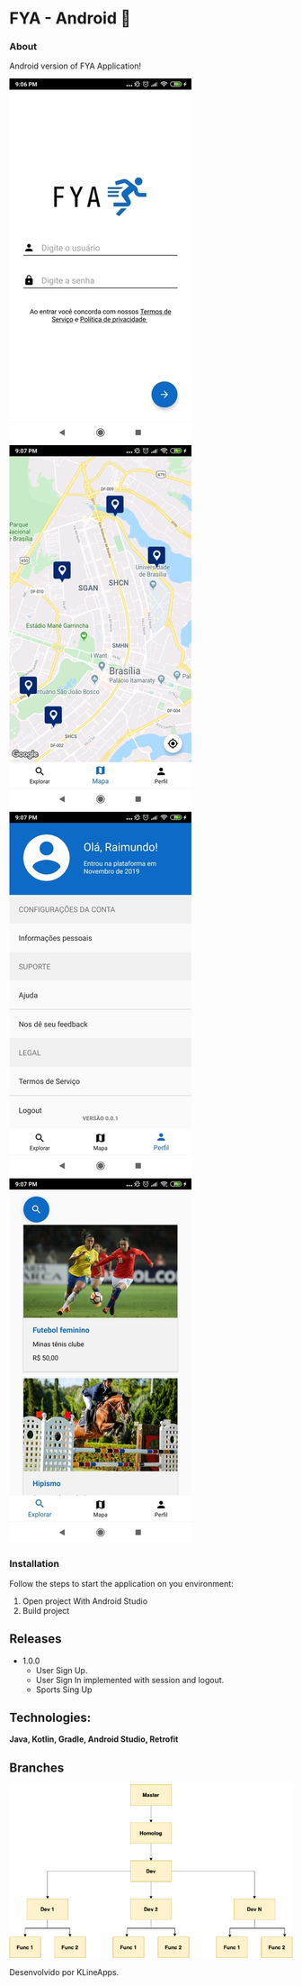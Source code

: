 
# FYA - Android :rocket:

### About
Android version of FYA Application!

![login](/images/img1.jpg)
![explore](/images/img2.jpg)
![map](/images/img3.jpg)
![profile](/images/img4.jpg)
 
### Installation
Follow the steps to start the application on you environment: 
1. Open project With Android Studio 
2. Build project
  
## Releases

  * 1.0.0
    * User Sign Up.
    * User Sign In implemented with session and logout.
    * Sports Sing Up 
  
## Technologies:
   **Java, Kotlin, Gradle, Android Studio, Retrofit**
  

## Branches

![](/images/git.png)

Desenvolvido por KLineApps.

